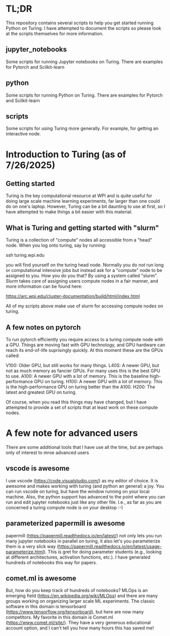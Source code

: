 # TL;DR

This repository contains several scripts to help you get started running Python on Turing. I have attempted to document the scripts so please look at the scripts themselves for more information.


## jupyter_notebooks

Some scripts for running Jupyter notebooks on Turing. There are examples for Pytorch and Scilkit-learn

## python

Some scripts for running Python on Turing. There are examples for Pytorch and Scilkit-learn

## scripts

Some scripts for using Turing more generally. For example, for getting an interactive node.

# Introduction to Turing (as of 7/26/2025)

## Getting started

Turing is the key computational resource at WPI and is quite useful for doing large scale machine learning experiments, far larger than one could do on one's laptop. However, Turing can be a bit daunting to use at first, so I have attempted to make things a bit easier with this material.

## What is Turing and getting started with "slurm"

Turing is a collection of "compute" nodes all accessible from a "head" node. When you log onto turing, say by running:

ssh turing.wpi.edu

you will find yourself on the turing head node. Normally you do _not_ run long or computational intensive jobs but instead ask for a "compute" node to be assigned to you. How you do you that? By using a system called "slurm". Slurm takes care of assigning users compute nodes in a fair manner, and more information can be found here:

https://arc.wpi.edu/cluster-documentation/build/html/index.html

All of my scripts above make use of slurm for accessing compute nodes on turing.

## A few notes on pytorch

To run pytorch efficiently you require access to a turing compute node with a GPU. Things are moving fast with GPU technology, and GPU hardware can reach its end-of-life suprisingly quickly. At this moment these are the GPUs called:

V100:  Older GPU, but still works for many things.
L40S:  A newer GPU, but not as much memory as fancier GPUs. For many    uses this is the best GPU to use.
A100:  A newer GPU with a lot of memory.  This is the baseline high-performance GPU on turing.
H100:  A newer GPU with a lot of memory.  This is the high-performance GPU on turing better than the A100.
H200:  The latest and greatest GPU on turing.  

Of course, when you read this things may have changed, but I have attempted to provide a set of scripts that at least work on these compute nodes.

# A few note for advanced users

There are some additional tools that I have use all the time, but are perhaps only of interest to mroe advanced users

## vscode is awesome

I use vscode (https://code.visualstudio.com/) as my editor of choice. It is awesome and makes working with turing (and python an general) a joy. You can run vscode on turing, but have the window running on your local machine. Also, the python support has advanced to the point where you can run and edit jupyter notebooks just like any other file. I.e., as far as you are concerned a turing compute node is on your desktop :-)

## parameterized papermill is awesome

papermill (https://papermill.readthedocs.io/en/latest/) not only lets you run many jupyter notebooks in parallel on turing, it also let's you parameterize them is a very slick way (https://papermill.readthedocs.io/en/latest/usage-parameterize.html). This is gret for doing parameter students (e.g., looking at different architectures, activation functions, etc.). I have generated hundreds of notebooks this way for papers.

## comet.ml is awesome

But, how do you keep track of hundreds of notebooks? MLOps is an emerging field (https://en.wikipedia.org/wiki/MLOps) and there are many groups working on organizing larger scale ML experiments. The classic software in this domain is tensorboard (https://www.tensorflow.org/tensorboard), but here are now many competitors. My favorite in this domain is Comet.ml (https://www.comet.ml/site/). They have a very generous educational account option, and I can't tell you how many hours this has saved me!
